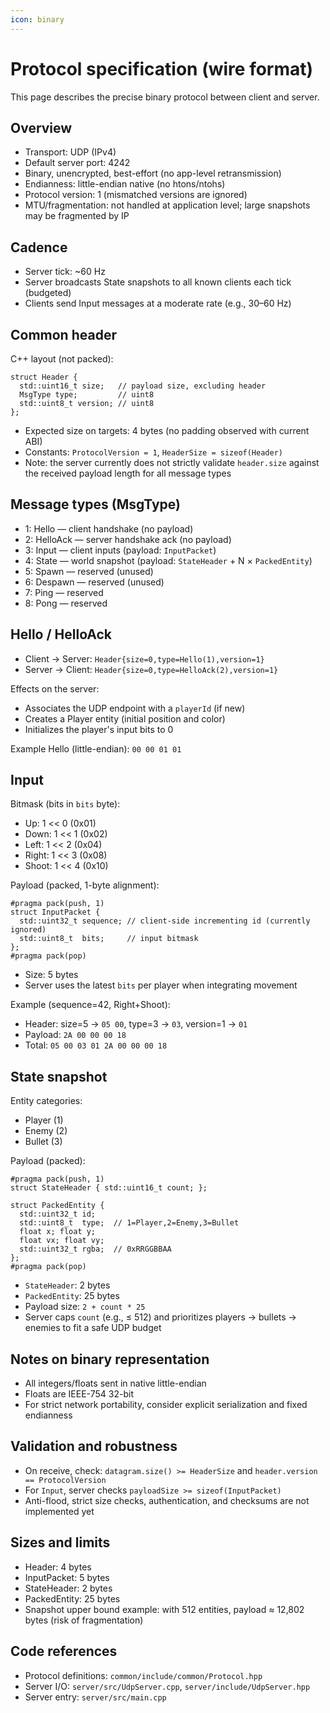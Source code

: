 ```yaml
---
icon: binary
---
```


# Protocol specification (wire format)

This page describes the precise binary protocol between client and server.

## Overview

- Transport: UDP (IPv4)
- Default server port: 4242
- Binary, unencrypted, best-effort (no app-level retransmission)
- Endianness: little-endian native (no htons/ntohs)
- Protocol version: 1 (mismatched versions are ignored)
- MTU/fragmentation: not handled at application level; large snapshots may be fragmented by IP

## Cadence

- Server tick: ~60 Hz
- Server broadcasts State snapshots to all known clients each tick (budgeted)
- Clients send Input messages at a moderate rate (e.g., 30–60 Hz)

## Common header

C++ layout (not packed):

```
struct Header {
  std::uint16_t size;   // payload size, excluding header
  MsgType type;         // uint8
  std::uint8_t version; // uint8
};
```

- Expected size on targets: 4 bytes (no padding observed with current ABI)
- Constants: `ProtocolVersion = 1`, `HeaderSize = sizeof(Header)`
- Note: the server currently does not strictly validate `header.size` against the received payload length for all message types

## Message types (MsgType)

- 1: Hello — client handshake (no payload)
- 2: HelloAck — server handshake ack (no payload)
- 3: Input — client inputs (payload: `InputPacket`)
- 4: State — world snapshot (payload: `StateHeader` + N × `PackedEntity`)
- 5: Spawn — reserved (unused)
- 6: Despawn — reserved (unused)
- 7: Ping — reserved
- 8: Pong — reserved

## Hello / HelloAck

- Client → Server: `Header{size=0,type=Hello(1),version=1}`
- Server → Client: `Header{size=0,type=HelloAck(2),version=1}`

Effects on the server:
- Associates the UDP endpoint with a `playerId` (if new)
- Creates a Player entity (initial position and color)
- Initializes the player's input bits to 0

Example Hello (little-endian): `00 00 01 01`

## Input

Bitmask (bits in `bits` byte):
- Up:    1 << 0 (0x01)
- Down:  1 << 1 (0x02)
- Left:  1 << 2 (0x04)
- Right: 1 << 3 (0x08)
- Shoot: 1 << 4 (0x10)

Payload (packed, 1-byte alignment):

```
#pragma pack(push, 1)
struct InputPacket {
  std::uint32_t sequence; // client-side incrementing id (currently ignored)
  std::uint8_t  bits;     // input bitmask
};
#pragma pack(pop)
```

- Size: 5 bytes
- Server uses the latest `bits` per player when integrating movement

Example (sequence=42, Right+Shoot):
- Header: size=5 → `05 00`, type=3 → `03`, version=1 → `01`
- Payload: `2A 00 00 00 18`
- Total: `05 00 03 01 2A 00 00 00 18`

## State snapshot

Entity categories:
- Player (1)
- Enemy (2)
- Bullet (3)

Payload (packed):

```
#pragma pack(push, 1)
struct StateHeader { std::uint16_t count; };

struct PackedEntity {
  std::uint32_t id;
  std::uint8_t  type;  // 1=Player,2=Enemy,3=Bullet
  float x; float y;
  float vx; float vy;
  std::uint32_t rgba;  // 0xRRGGBBAA
};
#pragma pack(pop)
```

- `StateHeader`: 2 bytes
- `PackedEntity`: 25 bytes
- Payload size: `2 + count * 25`
- Server caps `count` (e.g., ≤ 512) and prioritizes players → bullets → enemies to fit a safe UDP budget

## Notes on binary representation

- All integers/floats sent in native little-endian
- Floats are IEEE-754 32-bit
- For strict network portability, consider explicit serialization and fixed endianness

## Validation and robustness

- On receive, check: `datagram.size() >= HeaderSize` and `header.version == ProtocolVersion`
- For `Input`, server checks `payloadSize >= sizeof(InputPacket)`
- Anti-flood, strict size checks, authentication, and checksums are not implemented yet

## Sizes and limits

- Header: 4 bytes
- InputPacket: 5 bytes
- StateHeader: 2 bytes
- PackedEntity: 25 bytes
- Snapshot upper bound example: with 512 entities, payload ≈ 12,802 bytes (risk of fragmentation)

## Code references

- Protocol definitions: `common/include/common/Protocol.hpp`
- Server I/O: `server/src/UdpServer.cpp`, `server/include/UdpServer.hpp`
- Server entry: `server/src/main.cpp`
